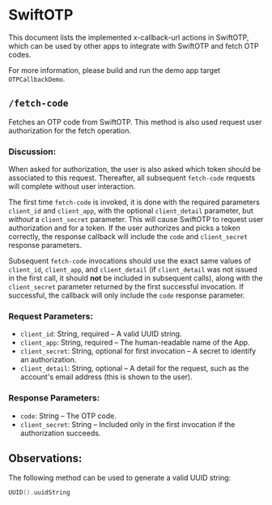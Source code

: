 # SwiftOTP

This document lists the implemented x-callback-url actions in SwiftOTP, which can be used by other apps to integrate with SwiftOTP and fetch OTP codes.

For more information, please build and run the demo app target `OTPCallbackDemo`.

## `/fetch-code`

Fetches an OTP code from SwiftOTP. This method is also used request user authorization for the fetch operation.

### Discussion:

When asked for authorization, the user is also asked which token should be associated to this request. Thereafter, all subsequent `fetch-code` requests will complete without user interaction.

The first time `fetch-code` is invoked, it is done with the required parameters `client_id` and `client_app`, with the optional `client_detail` parameter, but *without* a `client_secret` parameter. This will cause SwiftOTP to request user authorization and for a token. If the user authorizes and picks a token correctly, the response callback will include the `code` and `client_secret` response parameters.

Subsequent `fetch-code` invocations should use the exact same values of `client_id`, `client_app`, and `client_detail` (if `client_detail` was not issued in the first call, it should **not** be included in subsequent calls), along with the `client_secret` parameter returned by the first successful invocation. If successful, the callback will only include the `code` response parameter.

### Request Parameters:

* `client_id`: String, required – A valid UUID string.
* `client_app`: String, required – The human-readable name of the App.
* `client_secret`: String, optional for first invocation – A secret to identify an authorization.
* `client_detail`: String, optional – A detail for the request, such as the account's email address (this is shown to the user).

### Response Parameters:

* `code`: String – The OTP code.
* `client_secret`: String – Included only in the first invocation if the authorization succeeds.

## Observations:

The following method can be used to generate a valid UUID string:

```swift
UUID().uuidString
```